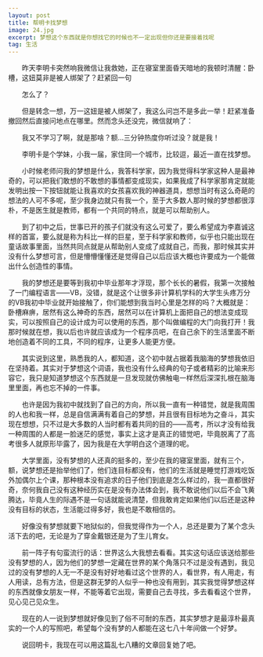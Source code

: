 ```yaml
---
layout: post
title: 帮明卡找梦想
image: 24.jpg
excerpt: 梦想这个东西就是你想找它的时候也不一定出现但你还是要接着找呢
tag: 生活
---
```

　　昨天李明卡突然响我微信让我救她，正在寝室里面昏天暗地的我顿时清醒：卧槽，这妞莫非是被人绑架了？赶紧回一句

　　怎么了？

　　但是转念一想，万一这妞是被人绑架了，我这么问岂不是多此一举！赶紧准备撤回然后直接问地点在哪里。然而念头还没完，微信就响了：

　　我又不学习了啊，就是那啥？额…三分钟热度你听过没？就是我！

　　李明卡是个学妹，小我一届，家住同一个城市，比较逗，最近一直在找梦想。

　　小时候老师问我的梦想是什么，我答科学家，因为我觉得科学家这种人是最神奇的，可以把我们敢想的不敢想的事情都变成现实，如果我成了科学家那肯定就能发明出按一下按钮就能让我喜欢的女孩喜欢我的神器道具，想想当时有这么奇葩的想法的人可不多呢，至少我身边就只有我一个，至于大多数人那时候的梦想都很淳朴，不是医生就是教师，都有一个共同的特点，就是可以帮助别人。

　　到了初中之后，世事已开的孩子们就没有这么可爱了，要么希望成为李嘉诚这样的首富，要么就是称为科比一样的巨星，至于科学家和教师，似乎也只能出现在童话故事里面，当然共同点就是从帮助别人变成了成就自己，而我，那时候其实并没有什么梦想可言，但是懵懵懂懂还是觉得自己以后应该大概也许要成为一个能做出什么创造性的事情。

　　我的梦想还是要等到我初中毕业那年才浮现，那个长长的暑假，我第一次接触了一门编程语言——VB，没错，就是这个让很多非计算机学科的大学生头疼万分的VB我初中毕业就开始接触了，你们能想到我当时心里是怎样的吗？大概就是：卧槽麻痹，居然有这么神奇的东西，居然可以在计算机上面把自己的想法变成现实，可以按照自己的设计成为可以使用的东西，那个叫做编程的大门向我打开！我那时候就在想，我以后也许就应该成为一个程序员吧，在自己余下的生活里面不断地创造着不同的工具，不同的程序，让更多人能更方便。

　　其实说到这里，熟悉我的人，都知道，这个初中就占据着我脑海的梦想我依旧在坚持着。其实对于梦想这个词语，我也没有什么经典的句子或者精彩的比喻来形容它，我只是知道梦想这个东西就是一旦发现就仿佛触电一样然后深深扎根在脑海里里面，再也忘不掉的一件事。

　　也许是因为我初中就找到了自己的方向，所以我一直有一种错觉，就是我周围的人也和我一样，总是自信满满有着自己的梦想，并且很有目标地为之奋斗，其实现在想想，只不过是大多数的人当时都有着共同的目的——高考，所以才没有给我一种周围的人都是一脸迷茫的感觉，事实上这才是真正的错觉吧，毕竟脱离了了高考很多人就原形毕露了，因为我是在大学明白这个道理的呢。

　　大学里面，没有梦想的人还真的挺多的，至少在我的寝室里面，就有三个，额，说梦想还是抬举他们了，他们连目标都没有，他们的生活就是睡觉打游戏吃饭外加偶尔上个课，那种根本没有追求的日子他们到底是怎么样过的，我一直都很好奇，奈何我自己没有这种经历实在是没有办法体会到，我不敢说他们以后不会飞黄腾达，毕竟人生的际遇不是一句话就能说清楚，但我敢肯定如果他们以后还是这种没有目标的状态，生活能过得多好，我也是不敢相信的。

　　好像没有梦想就要下地狱似的，但我觉得作为一个人，总还是要为了某个念头活下去的吧，无论是为了穿金戴银还是为了生儿育女。

　　前一阵子有句蛮流行的话：世界这么大我想去看看。其实这句话应该送给那些没有梦想的人，因为他们的梦想一定藏在世界的某个角落只不过是没有遇到，我见过的没有梦想的人无一不是没有好好地看过这个世界的人，看世界，有人用走，有人用读，总有方法，但是这群无梦的人似乎一种也没有用到，其实我觉得梦想这样的东西就像女朋友一样，不能等着它出现，需要自己去寻找，多去看看这个世界，见心见己见众生。

　　现在的人一说到梦想就好像见到了俗不可耐的东西，其实梦想才是最淳朴最真实的一个人的写照吧，希望每个没有梦的人都能在这七八十年间做一个好梦。

　　说回明卡，我现在可以用这篇乱七八糟的文章回复她了吧。